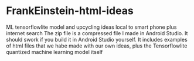 # FrankEinstein-html-ideas
ML tensorflowlite model and upcycling ideas local to smart phone plus internet search
The zip file is a compressed file I made in Android Studio.
It should swork if you build it in Android Studio yourself.
It includes examples of html files that we habe made with our own ideas, plus the Tensorflowlite quantized machine learning model itself
